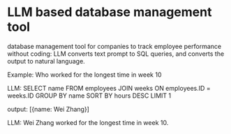 # LLM based database management tool

database management tool for companies to track employee performance without coding: LLM converts text prompt to SQL queries, and converts the output to natural language.

Example: Who worked for the longest time in week 10

LLM: SELECT name FROM employees JOIN weeks ON employees.ID = weeks.ID GROUP BY name SORT BY hours DESC LIMIT 1

output: [{name: Wei Zhang}]

LLM: Wei Zhang worked for the longest time in week 10.